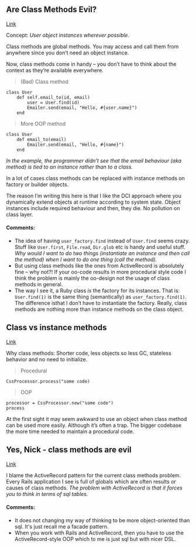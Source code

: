 ## Are Class Methods Evil?
[Link](http://nicksda.apotomo.de/2011/07/are-class-methods-evil/)

Concept: *User object instances wherever possible.*

Class methods are global methods. You may access and call them from anywhere since you don’t need an object instance.

Now, class methods come in handy – you don’t have to think about the context as they’re available everywhere.

> (Bad) Class method

    class User
        def self.email_to(id, email)
            user = User.find(id)
            Emailer.send(email, "Hello, #{user.name}")
        end

> More OOP method

    class User
        def email_to(email)
            Emailer.send(email, "Hello, #{name}")
        end

*In the example, the programmer didn’t see that the email behaviour (aka method) is tied to an instance rather than to a class.*

In a lot of cases class methods can be replaced with instance methods on factory or builder objects.

The reason I’m writing this here is that I like the DCI approach where you dynamically extend objects at runtime according to system state.
Object instances include required behaviour and then, they die. No pollution on class layer.

#### Comments:
- The idea of having `user_factory.find` instead of `User.find` seems crazy. Stuff like `User.first`, `File.read`, `Dir.glob` etc is handy and useful stuff. _Why would I want to do two things (instantiate an instance and then call the method) when I want to do one thing (call the method)._
- But using class methods like the ones from ActiveRecord is absolutely fine – why not?! If your oo-code results in more procedural style code I think the problem is mainly the oo-design not the usage of class methods in general.
- The way I see it, a Ruby class *is* the factory for its instances. That is:
`User.find(1)` is the same thing (semantically) as `user_factory.find(1)`. The difference isthat I don’t have to instantiate the factory. Really, class methods are nothing more than instance methods on the class object.

## Class vs instance methods
[Link](http://mlomnicki.com/programming/ruby/2011/07/20/class-vs-instance-methods.html)

Why class methods: Shorter code, less objects so less GC, stateless behavior and no need to initialize.

> Procedural

    CssProcessor.process("some code) 

> OOP

    processor = CssProcessor.new("some code")
    process

At the first sight it may seem awkward to use an object when class method can be used more easily. Although it’s often a trap. The bigger codebase the more time needed to maintain a procedural code.

## Yes, Nick - class methods are evil
[Link](http://andrzejonsoftware.blogspot.com/2011/07/yes-nick-class-methods-are-evil.html)

I blame the ActiveRecord pattern for the current class methods problem. Every Rails application I see is full of globals which are often results or causes of class methods. *The problem with ActiveRecord is that it forces you to think in terms of sql tables.* 

#### Comments:
- It does not changing my way of thinking to be more object-oriented than sql. It's just recall me a facade pattern.
- When you work with Rails and ActiveRecord, then you have to use the ActiveRecord-style OOP which to me is just sql but with nicer DSL.
